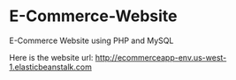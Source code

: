 # E-Commerce-Website
E-Commerce Website using PHP and MySQL

Here is the website url: 
http://ecommerceapp-env.us-west-1.elasticbeanstalk.com
